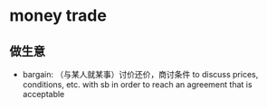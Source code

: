 # money trade

## 做生意

- bargain: （与某人就某事）讨价还价，商讨条件 to discuss prices, conditions, etc. with sb in order to reach an agreement that is acceptable


